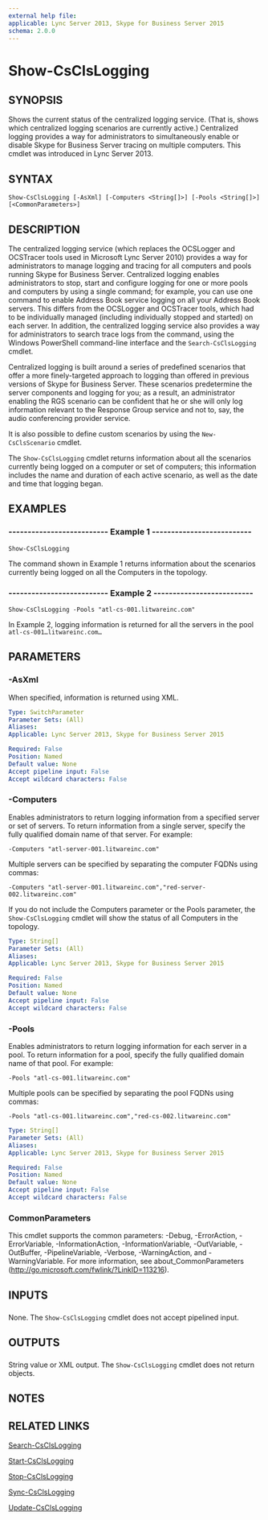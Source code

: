 ```yaml
---
external help file: 
applicable: Lync Server 2013, Skype for Business Server 2015
schema: 2.0.0
---
```


# Show-CsClsLogging

## SYNOPSIS
Shows the current status of the centralized logging service.
(That is, shows which centralized logging scenarios are currently active.) Centralized logging provides a way for administrators to simultaneously enable or disable Skype for Business Server tracing on multiple computers.
This cmdlet was introduced in Lync Server 2013.


## SYNTAX

```
Show-CsClsLogging [-AsXml] [-Computers <String[]>] [-Pools <String[]>] [<CommonParameters>]
```

## DESCRIPTION
The centralized logging service (which replaces the OCSLogger and OCSTracer tools used in Microsoft Lync Server 2010) provides a way for administrators to manage logging and tracing for all computers and pools running Skype for Business Server.
Centralized logging enables administrators to stop, start and configure logging for one or more pools and computers by using a single command; for example, you can use one command to enable Address Book service logging on all your Address Book servers.
This differs from the OCSLogger and OCSTracer tools, which had to be individually managed (including individually stopped and started) on each server.
In addition, the centralized logging service also provides a way for administrators to search trace logs from the command, using the Windows PowerShell command-line interface and the `Search-CsClsLogging` cmdlet.

Centralized logging is built around a series of predefined scenarios that offer a more finely-targeted approach to logging than offered in previous versions of Skype for Business Server.
These scenarios predetermine the server components and logging for you; as a result, an administrator enabling the RGS scenario can be confident that he or she will only log information relevant to the Response Group service and not to, say, the audio conferencing provider service.

It is also possible to define custom scenarios by using the `New-CsClsScenario` cmdlet.

The `Show-CsClsLogging` cmdlet returns information about all the scenarios currently being logged on a computer or set of computers; this information includes the name and duration of each active scenario, as well as the date and time that logging began.


## EXAMPLES

### -------------------------- Example 1 --------------------------
```
Show-CsClsLogging
```

The command shown in Example 1 returns information about the scenarios currently being logged on all the Computers in the topology.


### -------------------------- Example 2 --------------------------
```
Show-CsClsLogging -Pools "atl-cs-001.litwareinc.com"
```

In Example 2, logging information is returned for all the servers in the pool `atl-cs-001…litwareinc.com…`


## PARAMETERS

### -AsXml
When specified, information is returned using XML.

```yaml
Type: SwitchParameter
Parameter Sets: (All)
Aliases: 
Applicable: Lync Server 2013, Skype for Business Server 2015

Required: False
Position: Named
Default value: None
Accept pipeline input: False
Accept wildcard characters: False
```

### -Computers
Enables administrators to return logging information from a specified server or set of servers.
To return information from a single server, specify the fully qualified domain name of that server.
For example:

`-Computers "atl-server-001.litwareinc.com"`

Multiple servers can be specified by separating the computer FQDNs using commas:

`-Computers "atl-server-001.litwareinc.com","red-server-002.litwareinc.com"`

If you do not include the Computers parameter or the Pools parameter, the `Show-CsClsLogging` cmdlet will show the status of all Computers in the topology.


```yaml
Type: String[]
Parameter Sets: (All)
Aliases: 
Applicable: Lync Server 2013, Skype for Business Server 2015

Required: False
Position: Named
Default value: None
Accept pipeline input: False
Accept wildcard characters: False
```

### -Pools
Enables administrators to return logging information for each server in a pool.
To return information for a pool, specify the fully qualified domain name of that pool.
For example:

`-Pools "atl-cs-001.litwareinc.com"`

Multiple pools can be specified by separating the pool FQDNs using commas:

`-Pools "atl-cs-001.litwareinc.com","red-cs-002.litwareinc.com"`

```yaml
Type: String[]
Parameter Sets: (All)
Aliases: 
Applicable: Lync Server 2013, Skype for Business Server 2015

Required: False
Position: Named
Default value: None
Accept pipeline input: False
Accept wildcard characters: False
```

### CommonParameters
This cmdlet supports the common parameters: -Debug, -ErrorAction, -ErrorVariable, -InformationAction, -InformationVariable, -OutVariable, -OutBuffer, -PipelineVariable, -Verbose, -WarningAction, and -WarningVariable. For more information, see about_CommonParameters (http://go.microsoft.com/fwlink/?LinkID=113216).

## INPUTS

###  
None.
The `Show-CsClsLogging` cmdlet does not accept pipelined input.

## OUTPUTS

###  
String value or XML output.
The `Show-CsClsLogging` cmdlet does not return objects.

## NOTES

## RELATED LINKS

[Search-CsClsLogging]()

[Start-CsClsLogging]()

[Stop-CsClsLogging]()

[Sync-CsClsLogging]()

[Update-CsClsLogging]()
